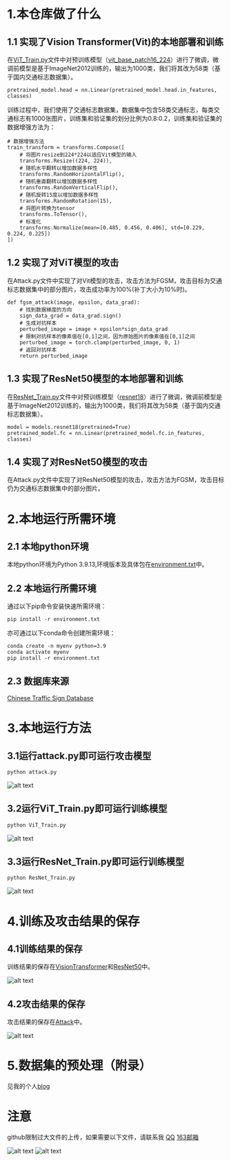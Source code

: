 # 1.本仓库做了什么
## 1.1 实现了Vision Transformer(Vit)的本地部署和训练
在[ViT_Train.py](.\ViT_Train.py)文件中对预训练模型（[vit_base_patch16_224](https://zhuanlan.zhihu.com/p/713616890)）进行了微调，微调前模型是基于ImageNet2012训练的，输出为1000类，我们将其改为58类（基于国内交通标志数据集）。
```
pretrained_model.head = nn.Linear(pretrained_model.head.in_features, classes)
```
训练过程中，我们使用了交通标志数据集，数据集中包含58类交通标志，每类交通标志有1000张图片，训练集和验证集的划分比例为0.8:0.2，训练集和验证集的数据增强方法为：
```
# 数据增强方法
train_transform = transforms.Compose([
	# 将图片resize到224*224以适应Vit模型的输入
	transforms.Resize((224, 224)),
	# 随机水平翻转以增加数据多样性
	transforms.RandomHorizontalFlip(),
	# 随机垂直翻转以增加数据多样性
	transforms.RandomVerticalFlip(),
	# 随机旋转15度以增加数据多样性
	transforms.RandomRotation(15),
	# 将图片转换为tensor
	transforms.ToTensor(),
	# 标准化
	transforms.Normalize(mean=[0.485, 0.456, 0.406], std=[0.229, 0.224, 0.225])
])
```


## 1.2 实现了对ViT模型的攻击
在Attack.py文件中实现了对Vit模型的攻击，攻击方法为FGSM，攻击目标为交通标志数据集中的部分图片，攻击成功率为100%(补丁大小为10%时)。
```
def fgsm_attack(image, epsilon, data_grad):
	# 找到数据梯度的方向
	sign_data_grad = data_grad.sign()
	# 生成对抗样本
	perturbed_image = image + epsilon*sign_data_grad
	# 限制对抗样本的像素值在[0,1]之间，因为原始图片的像素值在[0,1]之间
	perturbed_image = torch.clamp(perturbed_image, 0, 1)
	# 返回对抗样本
	return perturbed_image
```
## 1.3 实现了ResNet50模型的本地部署和训练
在[ResNet_Train.py](.\ResNet_Train.py)文件中对预训练模型（[resnet18](https://pytorch.org/hub/pytorch_vision_resnet/)）进行了微调，微调前模型是基于ImageNet2012训练的，输出为1000类，我们将其改为58类（基于国内交通标志数据集）。
```
model = models.resnet18(pretrained=True)
pretrained_model.fc = nn.Linear(pretrained_model.fc.in_features, classes)
```
## 1.4 实现了对ResNet50模型的攻击
在Attack.py文件中实现了对ResNet50模型的攻击，攻击方法为FGSM，攻击目标仍为交通标志数据集中的部分图片。

# 2.本地运行所需环境
## 2.1 本地python环境
本地python环境为Python 3.9.13,环境版本及具体包在[environment.txt](.\environment.txt)中。
## 2.2 本地运行所需环境
通过以下pip命令安装快速所需环境：
```
pip install -r environment.txt
```
亦可通过以下conda命令创建所需环境：
```
conda create -n myenv python=3.9
conda activate myenv
pip install -r environment.txt
```
## 2.3 数据库来源
[Chinese Traffic Sign Database](https://www.nlpr.ia.ac.cn/pal/trafficdata/detection.html)
# 3.本地运行方法
## 3.1运行attack.py即可运行攻击模型
```python
python attack.py
```
![alt text](readme_image/image.png)
## 3.2运行ViT_Train.py即可运行训练模型
```python
python ViT_Train.py
```
![alt text](readme_image/image-1.png)
## 3.3运行ResNet_Train.py即可运行训练模型
```python
python ResNet_Train.py
```
![alt text](readme_image/image-2.png)

# 4.训练及攻击结果的保存
## 4.1训练结果的保存
训练结果的保存在[VisionTransformer](./Model/VisionTransformer)和[ResNet50](./Model/ResNet50)中。

![alt text](readme_image/image-4.png)
## 4.2攻击结果的保存
攻击结果的保存在[Attack](.\result)中。

![alt text](readme_image/image-5.png)
# 5.数据集的预处理（附录）
见我的个人[blog](https://blog.csdn.net/m0_59085764/article/details/127266647?spm=1001.2014.3001.5502)
# 注意
github限制过大文件的上传，如果需要以下文件，请联系我
[QQ](https://qm.qq.com/q/fUZH3NVcf6)   [163邮箱](liu128786292@163.com)

![alt text](readme_image/image-6.png)
![alt text](readme_image/image-7.png)
